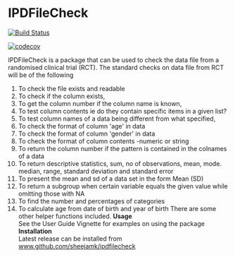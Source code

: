 # IPDFileCheck
<!-- badges: start -->
   [![Build Status](https://app.travis-ci.com/sheejamk/IPDFileCheck.svg?branch=master)](https://app.travis-ci.com/github/sheejamk/IPDFileCheck)
<!-- badges: end -->
 
<!-- badges: start -->
[![codecov](https://codecov.io/gh/sheejamk/ipdFileCheck/branch/main/graph/badge.svg?token=PPLl5IBhyy)](https://app.codecov.io/gh/sheejamk/ipdFileCheck)
<!-- badges: end -->

IPDFileCheck is a package that can be used to check the data file from a randomised clinical trial (RCT). The standard checks on data file from RCT will be of the following
1. To check the file exists and readable
2. To check if the column exists, 
3. To get the column number if the column name is known,
4. To test column contents ie do they contain specific items in a given list?
5. To test column names of a data being different from what specified,
6. To check the format of column 'age' in data
7. To check the format of column 'gender' in data
8. To check the format of column contents -numeric or string
9. To return the column number if the pattern is contained in the colnames of a data
10. To return descriptive statistics, sum, no of observations, mean, mode. median, range, standard deviation and standard error
11. To present the mean and sd of a data set in the form Mean (SD)
12. To return a subgroup when certain variable equals the given value while omitting those with NA
13. To find the number and percentages of categories
14. To calculate age from date of birth and year of birth
There are some other helper functions included.
**Usage**<br/>
See the User Guide Vignette for examples on using the package 
**Installation**<br/>
Latest release can be installed from www.github.com/sheejamk/ipdfilecheck
